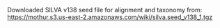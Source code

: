 Downloaded SILVA v138 seed file for alignment and taxonomy from: 
https://mothur.s3.us-east-2.amazonaws.com/wiki/silva.seed_v138_1.tgz
